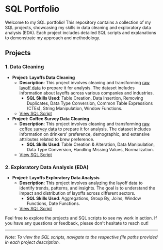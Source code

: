 # SQL Portfolio

Welcome to my SQL portfolio! This repository contains a collection of my SQL projects, showcasing my skills in data cleaning and exploratory data analysis (EDA). Each project includes detailed SQL scripts and explanations to demonstrate my approach and methodology.

## Projects

### 1. Data Cleaning
- **Project: Layoffs Data Cleaning**
  - **Description**: This project involves cleaning and transforming [raw layoff data](Layoffs/layoffs.csv) to prepare it for analysis. The dataset includes information about layoffs across various companies and industries.
	-	**SQL Skills Used**: Table Creation, Data Insertion, Removing Duplicates, Data Type Conversion, Common Table Expressions (CTEs), String Manipulation, Window Functions.
  - [View SQL Script](Layoffs/layoffs_dataCleaningProject.sql)
- **Project: Coffee Survey Data Cleaning**
  - **Description**: This project involves cleaning and transforming [raw coffee survey data](Coffee/GACTT_RESULTS_ANONYMIZED_v2.csv) to prepare it for analysis. The dataset includes information on drinkers' preference, demographic, and extensive attributes related to brew preference.
    - **SQL Skills Used**: Table Creation & Alteration, Data Manipulation, Data Type Conversion, Handling Missing Values, Normalization.
  - [View SQL Script](Coffee/coffee_dataCleaningProject.sql)

### 2. Exploratory Data Analysis (EDA)
- **Project: Layoffs Exploratory Data Analysis**
  - **Description**: This project involves analyzing the layoff data to identify trends, patterns, and insights. The goal is to understand the impact and distribution of layoffs across different sectors.
	-	**SQL Skills Used**: Aggregations, Group By, Joins, Window Functions, Date Functions.
  - [View SQL Script](Layoffs/layoffs_ExploratoryDataAnalysis.sql)

Feel free to explore the projects and SQL scripts to see my work in action. If you have any questions or feedback, please don't hesitate to reach out!

---

*Note: To view the SQL scripts, navigate to the respective file paths provided in each project description.*